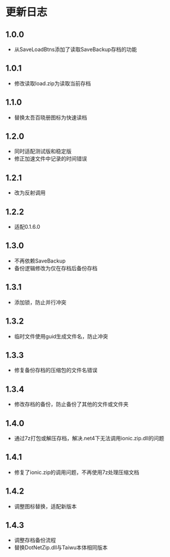 # 更新日志

## 1.0.0
- 从SaveLoadBtns添加了读取SaveBackup存档的功能

## 1.0.1
- 修改读取load.zip为读取当前存档

## 1.1.0
- 替换太吾百晓册图标为快速读档

## 1.2.0
- 同时适配测试版和稳定版
- 修正加速文件中记录的时间错误

## 1.2.1
- 改为反射调用

## 1.2.2
- 适配0.1.6.0

## 1.3.0
- 不再依赖SaveBackup
- 备份逻辑修改为仅在存档后备份存档

## 1.3.1
- 添加锁，防止并行冲突

## 1.3.2
- 临时文件使用guid生成文件名，防止冲突

## 1.3.3
- 修复备份存档的压缩包的文件名错误

## 1.3.4
- 修改存档的备份，防止备份了其他的文件或文件夹

## 1.4.0
- 通过7z打包或解压存档，解决.net4下无法调用ionic.zip.dll的问题

## 1.4.1
- 修复了ionic.zip的调用问题，不再使用7z处理压缩文档

## 1.4.2
- 调整图标替换，适配新版本

## 1.4.3
- 调整存档备份流程
- 替换DotNetZip.dll与Taiwu本体相同版本
